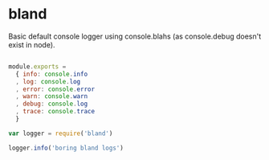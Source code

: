 # bland

Basic default console logger using console.blahs (as console.debug doesn't exist in node).

```javascript

module.exports =
  { info: console.info
  , log: console.log
  , error: console.error
  , warn: console.warn
  , debug: console.log
  , trace: console.trace
  }

var logger = require('bland')

logger.info('boring bland logs')

```

